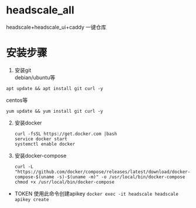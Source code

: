 # headscale_all
headscale+headscale_ui+caddy 一键仓库

# 安装步骤
1. 安装git </br>
   debian/ubuntu等</br>
```
apt update && apt install git curl -y
```
   centos等</br>
```
yum update && yum install git curl -y
```
2. 安装docker </br>
   ```
   curl -fsSL https://get.docker.com |bash
   service docker start
   systemctl enable docker
   ```
3. 安装docker-compose </br>
   ```
   curl -L "https://github.com/docker/compose/releases/latest/download/docker-compose-$(uname -s)-$(uname -m)" -o /usr/local/bin/docker-compose
   chmod +x /usr/local/bin/docker-compose
   ```
- TOKEN 使用此命令创建apikey `docker exec -it headscale headscale apikey create` 
